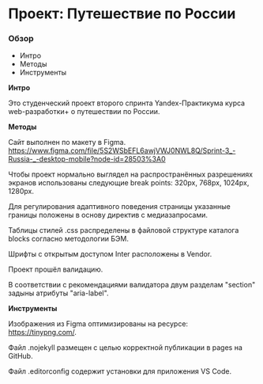 # Проект: Путешествие по России

### Обзор

- Интро
- Методы
- Инструменты

**Интро**

Это студенческий проект второго спринта Yandex-Практикума курса web-разработки+ о путешествии по России.

**Методы**

Сайт выполнен по макету в Figma. https://www.figma.com/file/5S2WSbEFL6awjVWJ0NWL8Q/Sprint-3_-Russia-_-desktop-mobile?node-id=28503%3A0

Чтобы проект нормально выглядел на распространённых разрешениях экранов использованы следующие break points: 320px, 768px, 1024px, 1280px.

Для регулирования адаптивного поведения страницы указанные границы положены в основу директив с медиазапросами.

Таблицы стилей .css распределены в файловой структуре каталога blocks согласно методологии БЭМ.

Шрифты с открытым доступом Inter расположены в Vendor.

Проект прошёл валидацию.

В соответствии с рекомендациями валидатора двум разделам "section" задыны атрибуты "aria-label".

**Инструменты**

Изображения из Figma оптимизированы на ресурсе: https://tinypng.com/.

Файл .nojekyll размещен с целью корректной публикации в pages на GitHub.

Файл .editorconfig содержит установки для приложения VS Code.
